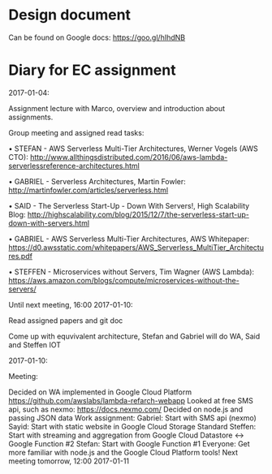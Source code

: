 # Design document
Can be found on Google docs: https://goo.gl/hIhdNB

# Diary for EC assignment

2017-01-04:

Assignment lecture with Marco, overview and introduction about assignments.

Group meeting and assigned read tasks:

• STEFAN - AWS Serverless Multi-Tier Architectures, Werner Vogels (AWS CTO): http://www.allthingsdistributed.com/2016/06/aws-lambda-serverlessreference-architectures.html

• GABRIEL - Serverless Architectures, Martin Fowler: http://martinfowler.com/articles/serverless.html

• SAID - The Serverless Start-Up - Down With Servers!, High Scalability Blog: http://highscalability.com/blog/2015/12/7/the-serverless-start-up-down-with-servers.html

• GABRIEL - AWS Serverless Multi-Tier Architectures, AWS Whitepaper: https://d0.awsstatic.com/whitepapers/AWS_Serverless_MultiTier_Architectures.pdf

• STEFFEN - Microservices without Servers, Tim Wagner (AWS Lambda): https://aws.amazon.com/blogs/compute/microservices-without-the-servers/

Until next meeting, 16:00 2017-01-10:

Read assigned papers and git doc

Come up with equvivalent architecture, Stefan and Gabriel will do WA, Said and Steffen IOT

2017-01-10:

Meeting:

Decided on WA implemented in Google Cloud Platform https://github.com/awslabs/lambda-refarch-webapp
Looked at free SMS api, such as nexmo: https://docs.nexmo.com/
Decided on node.js and passing JSON data
Work assignment:
Gabriel: Start with SMS api (nexmo)
Sayid: Start with static website in Google Cloud Storage Standard
Steffen: Start with streaming and aggregation from Google Cloud Datastore <-> Google Function #2
Stefan: Start with Google Function #1
Everyone: Get more familiar with node.js and the Google Cloud Platform tools!
Next meeting tomorrow, 12:00 2017-01-11
